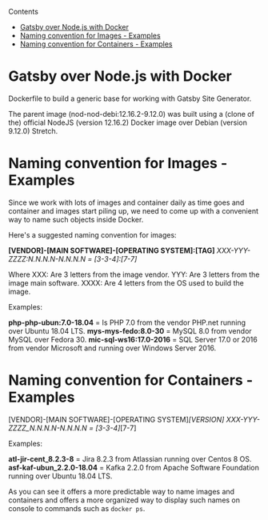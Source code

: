Contents

- [Gatsby over Node.js with Docker](#gatsby-over-nodejs-with-docker)
- [Naming convention for Images - Examples](#naming-convention-for-images-examples)
- [Naming convention for Containers - Examples](#naming-convention-for-containers-examples)


# Gatsby over Node.js with Docker

Dockerfile to build a generic base for working with Gatsby Site Generator.
 
The parent image (nod-nod-debi:12.16.2-9.12.0) was built using a (clone of the) 
official NodeJS (version 12.16.2) Docker image over Debian (version 9.12.0) Stretch. 

# Naming convention for Images - Examples

Since we work with lots of images and container daily as time goes and container and
images start piling up, we need to come up with a convenient way to name such objects
inside Docker. 

Here's a suggested naming convention for images:
 
**[VENDOR]-[MAIN SOFTWARE]-[OPERATING SYSTEM]:[TAG]**
*XXX-YYY-ZZZZ:N.N.N.N-N.N.N.N = [3-3-4]:[7-7]*

Where XXX: Are 3 letters from the image vendor. 
      YYY: Are 3 letters from the image main software.
      XXXX: Are 4 letters from the OS used to build the image. 

Examples:

**php-php-ubun:7.0-18.04** = Is PHP 7.0 from the vendor PHP.net running over Ubuntu 18.04 LTS.
**mys-mys-fedo:8.0-30** = MySQL 8.0 from vendor MySQL over Fedora 30.
**mic-sql-ws16:17.0-2016** = SQL Server 17.0 or 2016 from vendor Microsoft and running over
Windows Server 2016.

# Naming convention for Containers - Examples

[VENDOR]-[MAIN SOFTWARE]-[OPERATING SYSTEM]_[VERSION]
XXX-YYY-ZZZZ_N.N.N.N-N.N.N.N = [3-3-4]_[7-7]

Examples: 

**atl-jir-cent_8.2.3-8** = Jira 8.2.3 from Atlassian running over Centos 8 OS.
**asf-kaf-ubun_2.2.0-18.04** = Kafka 2.2.0 from Apache Software Foundation running over
Ubuntu 18.04 LTS.

As you can see it offers a more predictable way to name images and containers and offers
a more organized way to display such names on console to commands such as `docker ps`.

